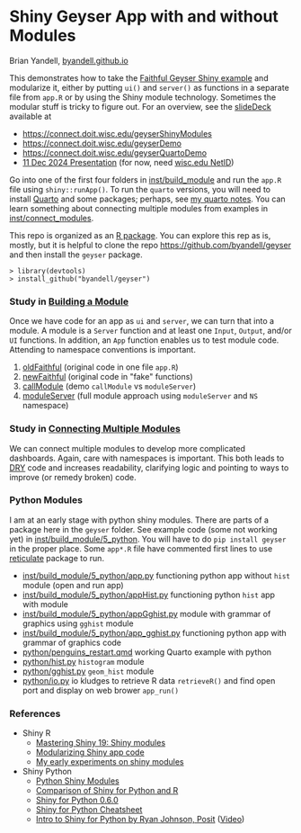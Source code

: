 # Shiny Geyser App with and without Modules

Brian Yandell, [byandell.github.io](https://byandell.github.io)

This demonstrates how to take the
[Faithful Geyser Shiny example](https://shiny.rstudio.com/gallery/faithful.html)
and modularize it, either by putting `ui()` and `server()` as functions in a
separate file from `app.R` or by using the Shiny module technology.
Sometimes the modular stuff is tricky to figure out.
For an overview, see the 
[slideDeck](https://github.com/byandell/geyser/tree/main/inst/slideDeck)
available at

- <https://connect.doit.wisc.edu/geyserShinyModules>
- <https://connect.doit.wisc.edu/geyserDemo>
- <https://connect.doit.wisc.edu/geyserQuartoDemo>
- [11 Dec 2024 Presentation](https://uwprod-my.sharepoint.com/personal/ruotti_wisc_edu/_layouts/15/stream.aspx?id=%2Fpersonal%2Fruotti%5Fwisc%5Fedu%2FDocuments%2FRecordings%2FR%20shiny%20club%2D20241211%5F161111%2DMeeting%20Recording%2Emp4&referrer=StreamWebApp%2EWeb&referrerScenario=AddressBarCopied%2Eview%2E2fb781c5%2D027d%2D447e%2Db383%2Da27dc53f008d)
(for now, need
[wisc.edu NetID](https://it.wisc.edu/services/netid-login-service/))

Go into one of the first four folders in
[inst/build_module](https://github.com/byandell/geyser/tree/main/inst/build_module)
and run the `app.R` file using `shiny::runApp()`.
To run the `quarto` versions, you will need to install
[Quarto](https://quarto.org/) and some packages; perhaps, see
[my quarto notes](https://github.com/byandell/quarto).
You can learn something about connecting multiple modules from examples in
[inst/connect_modules](https://github.com/byandell/geyser/tree/main/inst/connect_modules).

This repo is organized as an 
[R package](https://docs.posit.co/ide/user/ide/guide/pkg-devel/writing-packages.html).
You can explore this rep as is, mostly, but it is helpful to clone the repo
<https://github.com/byandell/geyser>
and then install the `geyser` package.

```
> library(devtools)
> install_github("byandell/geyser")
```

### Study in [Building a Module](https://github.com/byandell/geyser/tree/main/inst/build_module)

Once we have code for an app as `ui` and `server`, we can turn that into a module.
A module is a `Server` function and at least one `Input`, `Output`, and/or
`UI` functions. In addition, an `App` function enables us to test module code.
Attending to namespace conventions is important. 

1. [oldFaithful](https://github.com/byandell/geyser/tree/main/inst/build_module/1_oldFaithful)
(original code in one file `app.R`)
2. [newFaithful](https://github.com/byandell/geyser/tree/main/inst/build_module/2_newFaithful)
(original code in "fake" functions)
3. [callModule](https://github.com/byandell/geyser/tree/main/inst/build_module/3_callModule)
(demo `callModule` vs `moduleServer`)
4. [moduleServer](https://github.com/byandell/geyser/tree/main/inst/build_module/4_moduleServer)
(full module approach using `moduleServer` and `NS` namespace)

### Study in [Connecting Multiple Modules](https://github.com/byandell/geyser/tree/main/inst/connect_modules)

We can connect multiple modules to develop more complicated dashboards.
Again, care with namespaces is important.
This both leads to
[DRY](https://www.getdbt.com/blog/guide-to-dry)
code and increases readability, clarifying logic and pointing to ways to improve
(or remedy broken) code.

### Python Modules

I am at an early stage with python shiny modules.
There are parts of a package here in the `geyser` folder.
See example code (some not working yet) in
[inst/build_module/5_python](https://github.com/byandell/geyser/blob/main/inst/build_module/5_python).
You will have to do `pip install geyser` in the proper place.
Some `app*.R` file have commented first lines to use
[reticulate](https://rstudio.github.io/reticulate/)
package to run.

- [inst/build_module/5_python/app.py](https://github.com/byandell/geyser/blob/main/inst/build_module/5_python/app.py)
functioning python app without `hist` module (open and run app)
- [inst/build_module/5_python/appHist.py](https://github.com/byandell/geyser/blob/main/inst/build_module/5_python/appHist.py)
functioning python `hist` app with module 
- [inst/build_module/5_python/appGghist.py](https://github.com/byandell/geyser/blob/main/inst/build_module/5_python/appGghist.py)
module with grammar of graphics using `gghist` module
- [inst/build_module/5_python/app_gghist.py](https://github.com/byandell/geyser/blob/main/inst/build_module/5_python/app_gghist.py)
functioning python app with grammar of graphics code
- [python/penguins_restart.qmd](https://github.com/byandell/geyser/blob/main/python/penguins_restart.qmd)
working Quarto example with python
- [python/hist.py](https://github.com/byandell/geyser/blob/main/python/hist.py)
`histogram` module
- [python/gghist.py](https://github.com/byandell/geyser/blob/main/python/gghist.py)
`geom_hist` module
- [python/io.py](https://github.com/byandell/geyser/blob/main/python/io.py)
io kludges to retrieve R data `retrieveR()` and find open port and display on web brower `app_run()`

### References

- Shiny R
  - [Mastering Shiny 19: Shiny modules](https://mastering-shiny.org/scaling-modules.html)
  - [Modularizing Shiny app code](https://shiny.rstudio.com/articles/modules.html)
  - [My early experiments on shiny modules](https://github.com/byandell/shiny_module)
- Shiny Python
  - [Python Shiny Modules](https://shiny.posit.co/py/docs/modules.html)
  - [Comparison of Shiny for Python and R](https://shiny.posit.co/py/docs/comp-r-shiny.html)
  - [Shiny for Python 0.6.0](https://shiny.posit.co/blog/posts/shiny-python-0.6.0/)
  - [Shiny for Python Cheatsheet](https://rstudio.github.io/cheatsheets/html/shiny-python.html)
  - [Intro to Shiny for Python by Ryan Johnson, Posit](https://it.wisc.edu/wp-content/uploads/Intro-to-Shiny-for-Python.pdf)
([Video](https://mediaspace.wisc.edu/media/Shiny+App+with+Python+-+Posit+Day+2/1_q6p65pfh))
